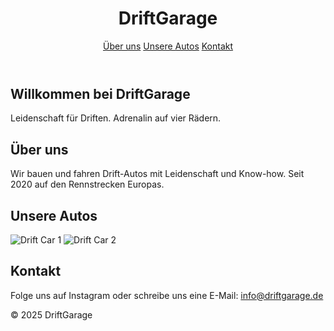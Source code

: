 <!DOCTYPE html>
<html lang="de">
<head>
  <meta charset="UTF-8">
  <meta name="viewport" content="width=device-width, initial-scale=1.0">
  <title>DriftGarage</title>
  <link rel="stylesheet" href="style.css">
</head>
<body>
  <header>
    <h1>DriftGarage</h1>
    <nav>
      <a href="#about">Über uns</a>
      <a href="#cars">Unsere Autos</a>
      <a href="#contact">Kontakt</a>
    </nav>
  </header>

  <section id="hero">
    <h2>Willkommen bei DriftGarage</h2>
    <p>Leidenschaft für Driften. Adrenalin auf vier Rädern.</p>
  </section>

  <section id="about">
    <h2>Über uns</h2>
    <p>Wir bauen und fahren Drift-Autos mit Leidenschaft und Know-how. Seit 2020 auf den Rennstrecken Europas.</p>
  </section>

  <section id="cars">
    <h2>Unsere Autos</h2>
    <div class="car-gallery">
      <img src="images/car1.jpg" alt="Drift Car 1">
      <img src="images/car2.jpg" alt="Drift Car 2">
    </div>
  </section>

  <section id="contact">
    <h2>Kontakt</h2>
    <p>Folge uns auf Instagram oder schreibe uns eine E-Mail: <a href="mailto:info@driftgarage.de">info@driftgarage.de</a></p>
  </section>

  <footer>
    <p>&copy; 2025 DriftGarage</p>
  </footer>
  
